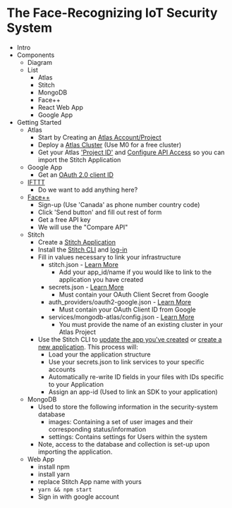 # The Face-Recognizing IoT Security System #

* Intro
* Components
    - Diagram
    - List
        + Atlas
        + Stitch
        + MongoDB
        + Face++
        + React Web App
        + Google App
*  Getting Started
    - Atlas
        + Start by Creating an [Atlas Account/Project](https://docs.atlas.mongodb.com/getting-started/#a-create-an-service-user-account)
        + Deploy a [Atlas Cluster](https://docs.atlas.mongodb.com/getting-started/#b-create-an-service-free-tier-cluster) (Use M0 for a free cluster)
        + Get your Atlas ['Project ID'](https://docs.atlas.mongodb.com/tutorial/manage-project-settings/) and [Configure API Access](https://docs.atlas.mongodb.com/configure-api-access/) so you can import the Stitch Application
    - Google App
        + Get an [OAuth 2.0 client ID](https://support.google.com/cloud/answer/6158849?hl=en)
    - [IFTTT](https://ifttt.com/)
        + Do we want to add anything here?
    - [Face++](https://www.faceplusplus.com)
        + Sign-up (Use 'Canada' as phone number country code)
        + Click 'Send button' and fill out rest of form
        + Get a free API key
        + We will use the "Compare API"
    - Stitch
        + Create a [Stitch Application](https://docs.mongodb.com/stitch/getting-started/create-stitch-app/#c-add-a-stitch-app)
        + Install the [Stitch CLI](https://docs.mongodb.com/stitch/import-export/stitch-cli-reference/#install-stitch-cli) and [log-in](https://docs.mongodb.com/stitch/import-export/update-stitch-app/#procedure)
        + Fill in values necessary to link your infrastructure
            * stitch.json - [Learn More](https://docs.mongodb.com/stitch/import-export/application-schema/#application-configuration)
                - Add your app_id/name if you would like to link to the application you have created
            * secrets.json - [Learn More](https://docs.mongodb.com/stitch/import-export/application-schema/#sensitive-information)
                - Must contain your OAuth Client Secret from Google
            * auth_providers/oauth2-google.json - [Learn More](https://docs.mongodb.com/stitch/import-export/application-schema/#authentication-providers)
                - Must contain your OAuth Client ID from Google
            * services/mongodb-atlas/config.json - [Learn More](https://docs.mongodb.com/stitch/import-export/application-schema/#services)
                - You must provide the name of an existing cluster in your Atlas Project
        + Use the Stitch CLI to [update the app you've created](https://docs.mongodb.com/stitch/import-export/update-stitch-app/) or [create a new application](https://docs.mongodb.com/stitch/import-export/create-stitch-app/).  This process will:
            * Load your the application structure
            * Use your secrets.json to link services to your specific accounts
            * Automatically re-write ID fields in your files with IDs specific to your Application
            * Assign an app-id (Used to link an SDK to your application)
    - MongoDB
        + Used to store the following information in the security-system database
            * images: Containing a set of user images and their corresponding status/information
            * settings: Contains settings for Users within the system 
        + Note, access to the database and collection is set-up upon importing the application.
    - Web App
        + install npm
        + install yarn
        + replace Stitch App name with yours
        + `yarn && npm start`
        + Sign in with google account

